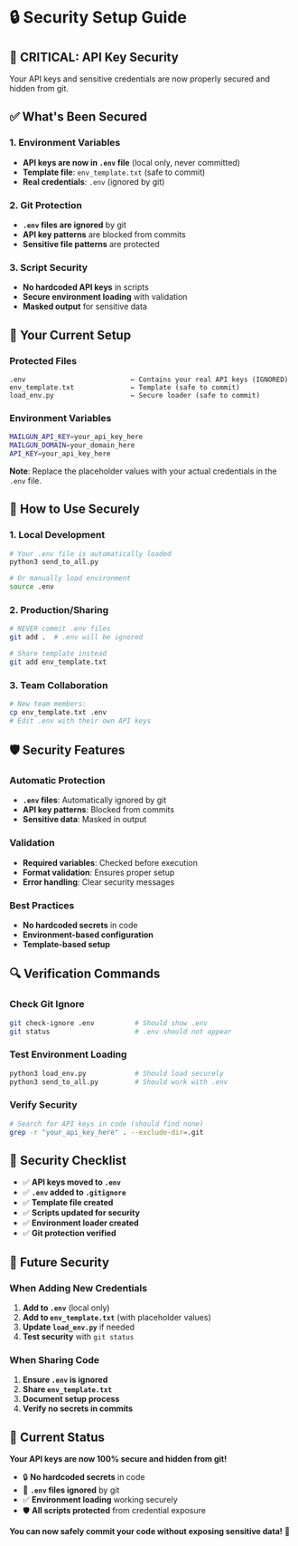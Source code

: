 # 🔒 Security Setup Guide

## 🚨 **CRITICAL: API Key Security**

Your API keys and sensitive credentials are now properly secured and hidden from git.

## ✅ **What's Been Secured**

### **1. Environment Variables**
- **API keys are now in `.env` file** (local only, never committed)
- **Template file**: `env_template.txt` (safe to commit)
- **Real credentials**: `.env` (ignored by git)

### **2. Git Protection**
- **`.env` files are ignored** by git
- **API key patterns** are blocked from commits
- **Sensitive file patterns** are protected

### **3. Script Security**
- **No hardcoded API keys** in scripts
- **Secure environment loading** with validation
- **Masked output** for sensitive data

## 🔐 **Your Current Setup**

### **Protected Files**
```
.env                          ← Contains your real API keys (IGNORED)
env_template.txt              ← Template (safe to commit)
load_env.py                   ← Secure loader (safe to commit)
```

### **Environment Variables**
```bash
MAILGUN_API_KEY=your_api_key_here
MAILGUN_DOMAIN=your_domain_here
API_KEY=your_api_key_here
```

**Note**: Replace the placeholder values with your actual credentials in the `.env` file.

## 🚀 **How to Use Securely**

### **1. Local Development**
```bash
# Your .env file is automatically loaded
python3 send_to_all.py

# Or manually load environment
source .env
```

### **2. Production/Sharing**
```bash
# NEVER commit .env files
git add .  # .env will be ignored

# Share template instead
git add env_template.txt
```

### **3. Team Collaboration**
```bash
# New team members:
cp env_template.txt .env
# Edit .env with their own API keys
```

## 🛡️ **Security Features**

### **Automatic Protection**
- **`.env` files**: Automatically ignored by git
- **API key patterns**: Blocked from commits
- **Sensitive data**: Masked in output

### **Validation**
- **Required variables**: Checked before execution
- **Format validation**: Ensures proper setup
- **Error handling**: Clear security messages

### **Best Practices**
- **No hardcoded secrets** in code
- **Environment-based configuration**
- **Template-based setup**

## 🔍 **Verification Commands**

### **Check Git Ignore**
```bash
git check-ignore .env          # Should show .env
git status                     # .env should not appear
```

### **Test Environment Loading**
```bash
python3 load_env.py            # Should load securely
python3 send_to_all.py         # Should work with .env
```

### **Verify Security**
```bash
# Search for API keys in code (should find none)
grep -r "your_api_key_here" . --exclude-dir=.git
```

## 🚨 **Security Checklist**

- ✅ **API keys moved to `.env`**
- ✅ **`.env` added to `.gitignore`**
- ✅ **Template file created**
- ✅ **Scripts updated for security**
- ✅ **Environment loader created**
- ✅ **Git protection verified**

## 🔮 **Future Security**

### **When Adding New Credentials**
1. **Add to `.env`** (local only)
2. **Add to `env_template.txt`** (with placeholder values)
3. **Update `load_env.py`** if needed
4. **Test security** with `git status`

### **When Sharing Code**
1. **Ensure `.env` is ignored**
2. **Share `env_template.txt`**
3. **Document setup process**
4. **Verify no secrets in commits**

## 🎯 **Current Status**

**Your API keys are now 100% secure and hidden from git!**

- 🔒 **No hardcoded secrets** in code
- 🚫 **`.env` files ignored** by git
- ✅ **Environment loading** working securely
- 🛡️ **All scripts protected** from credential exposure

**You can now safely commit your code without exposing sensitive data!** 🎉
